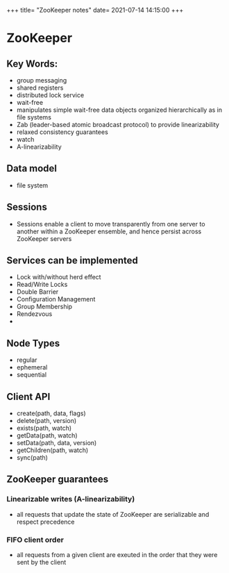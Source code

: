 +++
title=  "ZooKeeper notes"
date=   2021-07-14 14:15:00
+++

# ZooKeeper

## Key Words:
* group messaging
* shared registers
* distributed lock service
* wait-free
* manipulates simple wait-free data objects organized hierarchically as in file systems
* Zab (leader-based atomic broadcast protocol) to provide linearizability
* relaxed consistency guarantees
* watch
* A-linearizability
## Data model
* file system
## Sessions
* Sessions enable a client to move transparently from one server to another within a ZooKeeper ensemble, and hence persist across ZooKeeper servers

## Services can be implemented
* Lock with/without herd effect
* Read/Write Locks
* Double Barrier
* Configuration Management
* Group Membership
* Rendezvous
*
## Node Types
* regular
* ephemeral
* sequential
## Client API
* create(path, data, flags)
* delete(path, version)
* exists(path, watch)
* getData(path, watch)
* setData(path, data, version)
* getChildren(path, watch)
* sync(path)
## ZooKeeper guarantees
### Linearizable writes (A-linearizability)
* all requests that update the state of ZooKeeper are serializable and respect precedence
### FIFO client order
* all requests from a given client are exeuted in the order that they were sent by the client


